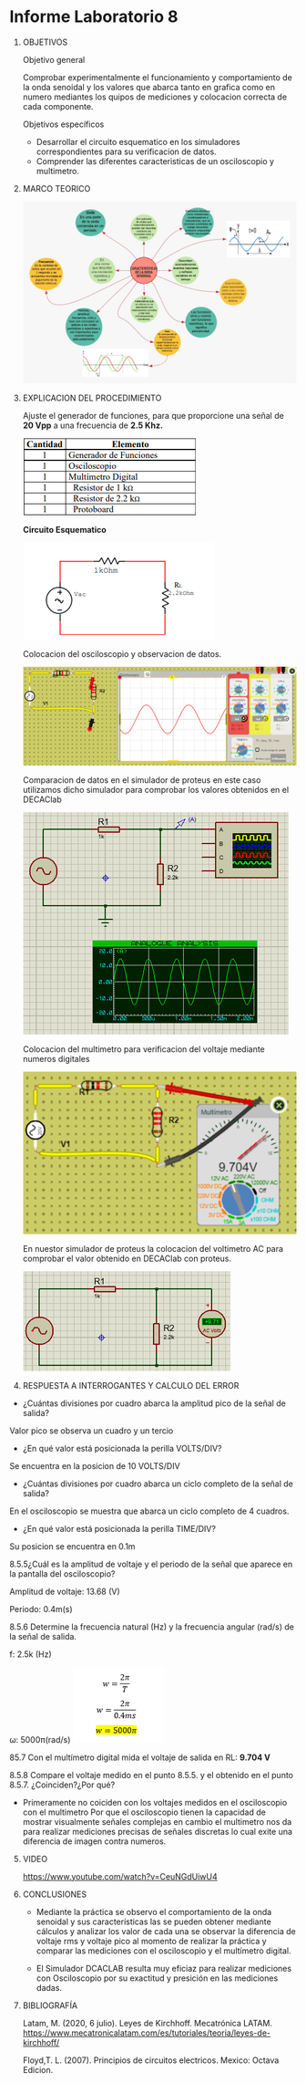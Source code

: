 # Informe Laboratorio 8
1. OBJETIVOS 

   Objetivo general
   
   Comprobar experimentalmente el funcionamiento y comportamiento de la onda senoidal y los valores que abarca tanto en grafica como en numero 
   mediantes los quipos de mediciones y colocacion correcta de cada componente.

   Objetivos específicos
   
   * Desarrollar el circuito esquematico en los simuladores correspondientes para su verificacion de datos.
   * Comprender las diferentes caracteristicas de un osciloscopio y multimetro.
   
2. MARCO TEORICO

   ![](https://github.com/jlcastro5/Laboratorio-8/blob/1d680b6deaaf4716b069324218879a749a144a2f/labo8.jpeg)
  
3. EXPLICACION DEL PROCEDIMIENTO

   Ajuste el generador de funciones, para que proporcione una señal de **20 Vpp** a una frecuencia de **2.5 Khz.**
   
   ![](https://github.com/jlcastro5/Laboratorio-8/blob/2a7f2e6fff715b3b452438a1d283f60adaf17b71/Elementos.PNG)
   
   **Circuito Esquematico**
   
   ![](https://github.com/jlcastro5/Laboratorio-8/blob/2a7f2e6fff715b3b452438a1d283f60adaf17b71/Circuito%20Esquematico.PNG)
   
   Colocacion del osciloscopio y observacion de datos.
   
   ![](https://github.com/jlcastro5/Laboratorio-8/blob/2a7f2e6fff715b3b452438a1d283f60adaf17b71/Osciloscopio.PNG)
   
   Comparacion de datos en el simulador de proteus en este caso utilizamos dicho simulador para comprobar los valores obtenidos en el DECAClab
   
   ![](https://github.com/jlcastro5/Laboratorio-8/blob/2a7f2e6fff715b3b452438a1d283f60adaf17b71/Proteus.PNG)
   
   Colocacion del multimetro para verificacion del voltaje mediante numeros digitales
   
   ![](https://github.com/jlcastro5/Laboratorio-8/blob/2a7f2e6fff715b3b452438a1d283f60adaf17b71/Multimetro.PNG)
   
   En nuestor simulador de proteus la colocacion del voltimetro AC para comprobar el valor obtenido en DECAClab con proteus.
   
   ![](https://github.com/jlcastro5/Laboratorio-8/blob/2a7f2e6fff715b3b452438a1d283f60adaf17b71/ProteusMultimetro.PNG)
  
 
4. RESPUESTA A INTERROGANTES Y CALCULO DEL ERROR

  * ¿Cuántas divisiones por cuadro abarca la amplitud pico de la señal de salida? 
  
  Valor pico se observa un cuadro y un tercio 

  * ¿En qué valor está posicionada la perilla VOLTS/DIV? 
  
  Se encuentra en la posicion de 10 VOLTS/DIV 
  
  * ¿Cuántas divisiones por cuadro abarca un ciclo completo de la señal de salida? 
  
  En el osciloscopio se muestra que abarca un ciclo completo de 4 cuadros.

  * ¿En qué valor está posicionada la perilla TIME/DIV?
  
  Su posicion se encuentra en 0.1m
  
  8.5.5¿Cuál es la amplitud de voltaje y el periodo de la señal que aparece en la pantalla 
  del osciloscopio?
  
  Amplitud de voltaje: 13.68  (V)
  
  Periodo: 0.4m(s)

  8.5.6 Determine la frecuencia natural (Hz) y la frecuencia angular (rad/s) de la señal de 
  salida.
  
  f: 2.5k (Hz) 
  
  ω: 5000π(rad/s) 
  ![](https://github.com/jlcastro5/Laboratorio-8/blob/1d680b6deaaf4716b069324218879a749a144a2f/angular.PNG)
  
  85.7 Con el multímetro digital mida el voltaje de salida en RL: **9.704 V**
  
  8.5.8 Compare el voltaje medido en el punto 8.5.5. y el obtenido en el punto 8.5.7. 
  ¿Coinciden?¿Por qué? 
  
  * Primeramente no coiciden con los voltajes medidos en el osciloscopio con el multimetro
  Por que el osciloscopio tienen la capacidad de mostrar visualmente señales complejas en 
  cambio el multimetro nos da para realizar mediciones precisas de señales discretas lo cual
  exite una diferencia de imagen contra numeros.
  

5. VIDEO

   https://www.youtube.com/watch?v=CeuNGdUiwU4

6. CONCLUSIONES

     * Mediante la práctica se observo el comportamiento de la onda senoidal y sus características las se pueden obtener mediante cálculos
      y analizar los valor de cada una se observar la diferencia de voltaje rms y voltaje pico al momento de realizar la práctica y comparar 
      las mediciones con el osciloscopio y el multímetro digital.

     * El Simulador DCACLAB resulta muy eficiaz para realizar mediciones con Osciloscopio por su exactitud y presición en las mediciones dadas.

7. BIBLIOGRAFÍA 

   Latam, M. (2020, 6 julio). Leyes de Kirchhoff. Mecatrónica LATAM. https://www.mecatronicalatam.com/es/tutoriales/teoria/leyes-de-kirchhoff/
 
   Floyd,T. L. (2007). Principios de circuitos electricos. Mexico: Octava Edicion.
